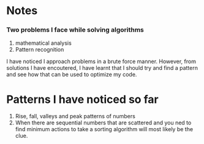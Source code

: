 # Notes 

### Two problems I face while solving algorithms
1. mathematical analysis
2. Pattern recognition

I have noticed I approach problems in a brute force manner. However, from solutions I have encoutered, I have learnt that I should try and find a pattern and see how that can be used to optimize my code.


Patterns I have noticed so far
===============================
1. Rise, fall, valleys and peak patterns of numbers
2. When there are sequential numbers that are scattered and you ned to find minimum actions to take a sorting algorithm will most likely be the clue.
